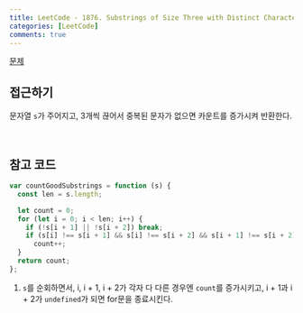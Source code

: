 ```yaml
---
title: LeetCode - 1876. Substrings of Size Three with Distinct Characters
categories: [LeetCode]
comments: true
---
```


[문제](https://leetcode.com/problems/substrings-of-size-three-with-distinct-characters/)

## 접근하기

문자열 `s`가 주어지고, 3개씩 끊어서 중복된 문자가 없으면 카운트를 증가시켜 반환한다.

<br>

## 참고 코드

```js
var countGoodSubstrings = function (s) {
  const len = s.length;

  let count = 0;
  for (let i = 0; i < len; i++) {
    if (!s[i + 1] || !s[i + 2]) break;
    if (s[i] !== s[i + 1] && s[i] !== s[i + 2] && s[i + 1] !== s[i + 2])
      count++;
  }
  return count;
};
```

1. `s`를 순회하면서, i, i + 1, i + 2가 각자 다 다른 경우엔 `count`를 증가시키고, i + 1과 i + 2가 `undefined`가 되면 for문을 종료시킨다.
